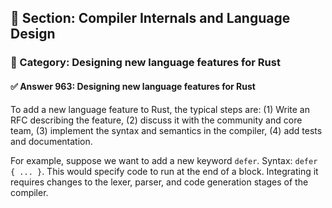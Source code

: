 ## 📘 Section: Compiler Internals and Language Design  
### 🔹 Category: Designing new language features for Rust  
#### ✅ Answer 963: Designing new language features for Rust

To add a new language feature to Rust, the typical steps are: (1) Write an RFC describing the feature, (2) discuss it with the community and core team, (3) implement the syntax and semantics in the compiler, (4) add tests and documentation.

For example, suppose we want to add a new keyword `defer`. Syntax: `defer { ... }`. This would specify code to run at the end of a block. Integrating it requires changes to the lexer, parser, and code generation stages of the compiler.
